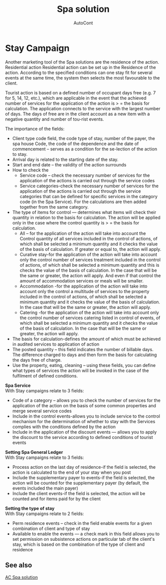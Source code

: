 ﻿---
    title: "Spa solution"
    author: AutoCont
    ms.date: 04/30/2018
    ms.topic: article
    ms.prod: dynamics-nav-2017
    ms.contentlocale: en
    ms.lasthandoff: 04/30/2018
---

# Stay Campaign

Another marketing tool of the Spa solutions are the residence of the action.
Residential action
Residential action can be set up in the Residence of the action. According to the specified conditions can one stay fit for several events at the same time, the system then selects the most favourable to the client.

Tourist action is based on a defined number of occupant days free (e.g. 7 for 5, 14, 12, etc.), which are applicable in the event that the achieved number of services for the application of the action is > = the basis for calculation. The application connects to the service with the largest number of days.
The days of free are in the client account as a new item with a negative quantity and number of tou-rist events.

The importance of the fields:
-	Client type code field, the code type of stay, number of the payer, the spa house Code, the code of the dependence and the date of commencement – serves as a condition for the se-lection of the action to stay. 
-	Arrival day is related to the starting date of the stay.
-	Start and end date – the validity of the action surrounds
-	How to check the
	- 	Service code – check the necessary number of services for the application of the actions is carried out through the service codes
	- 	Service categories-check the necessary number of services for the application of the actions is carried out through the service categories that can be defined for specific services in the category code (in the Spa Service). For the calculations are then added together from the same category.
-	The type of items for control — determines what items will check their quantity in relation to the basis for calculation. The action will be applied only in the case where the control quantity is > = the basis for calculation.  
	- 	All – for the application of the action will take into account the Control quantity of all services included in the control of actions, of which shall be selected a minimum quantity and it checks the value of the basis of calculation. If greater or equal to, the action will apply.
	- 	Curative stay-for the application of the action will take into account only the control number of services treatment included in the control of actions, of which shall be selected a minimum quantity and this is checks the value of the basis of calculation. In the case that will be the same or greater, the action will apply. And even if that control the amount of accommodation services or meals will be smaller.
	- 	Accommodation -for the application of the action will take into account only the control a multitude of services to the property included in the control of actions, of which shall be selected a minimum quantity and it checks the value of the basis of calculation. In the case that will be the same or greater, the action will apply.
	- 	Catering -for the application of the action will take into account only the control number of services catering listed in control of events, of which shall be selected a minimum quantity and it checks the value of the basis of calculation. In the case that will be the same or greater, the action will apply.
-	The basis for calculation-defines the amount of which must be achieved in audited services to application of action
-	The posted quantity – this field indicates the number of billable days. The difference charged to days and then form the basis for calculating the days free of charge.
-	Use the property, eating, cleaning – using these fields, you can define what types of services the action will be invoked in the case of the fulfilment of defined conditions.

**Spa Service**   
With Stay campaigns relate to 3 fields:
-	Code of a category – allows you to check the number of services for the application of the action on the basis of some common properties and merge several service codes
-	Include in the control events-allows you to include service to the control mechanism for the determination of whether to stay with the Services complies with the conditions defined by the action
-	Include in the application of the discount events — allows you to apply the discount to the service according to defined conditions of tourist events

**Setting Spa General Ledger**  
With Stay campaigns relate to 3 fields:
-	Process action on the last day of residence-if the field is selected, the action is calculated to the end of your stay when you post
-	Include the supplementary payer to events-if the field is selected, the action will be counted for the supplementary payer (by default, the events included the main payer)
-	Include the client events-if the field is selected, the action will be counted and for items paid for by the client

**Setting the type of stay**   
With Stay campaigns relate to 2 fields:
-	Perm residence events – check in the field enable events for a given combination of client and type of stay
-	Available to enable the events — a check mark in this field allows you to set permission on subsistence actions on particular tab of the client's stay, which is based on the combination of the type of client and residence 



## <a name="see-also"></a>See also
[AC Spa solution](ac-spa-solution.md)